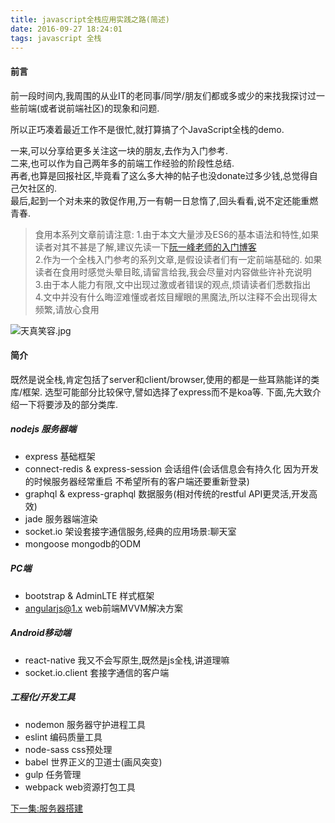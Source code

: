 ```yaml
---
title: javascript全栈应用实践之路(简述)
date: 2016-09-27 18:24:01
tags: javascript 全栈
---
```


#### 前言

前一段时间内,我周围的从业IT的老同事/同学/朋友们都或多或少的来找我探讨过一些前端(或者说前端社区)的现象和问题.

所以正巧凑着最近工作不是很忙,就打算搞了个JavaScript全栈的demo.

一来,可以分享给更多关注这一块的朋友,去作为入门参考.  
二来,也可以作为自己两年多的前端工作经验的阶段性总结.  
再者,也算是回报社区,毕竟看了这么多大神的帖子也没donate过多少钱,总觉得自己欠社区的.  
最后,起到一个对未来的敦促作用,万一有朝一日怠惰了,回头看看,说不定还能重燃青春.

> 食用本系列文章前请注意:
1.由于本文大量涉及ES6的基本语法和特性,如果读者对其不甚是了解,建议先读一下[阮一峰老师的入门博客](http://es6.ruanyifeng.com)  
2.作为一个全栈入门参考的系列文章,是假设读者们有一定前端基础的. 如果读者在食用时感觉头晕目眩,请留言给我,我会尽量对内容做些许补充说明  
3.由于本人能力有限,文中出现过激或者错误的观点,烦请读者们悉数指出  
4.文中并没有什么晦涩难懂或者炫目耀眼的黑魔法,所以注释不会出现得太频繁,请放心食用

<!--more-->

![天真笑容.jpg](http://upload-images.jianshu.io/upload_images/140939-3fb45a7ef23cb680.jpg?imageMogr2/auto-orient/strip%7CimageView2/2/w/1240)

#### 简介

既然是说全栈,肯定包括了server和client/browser,使用的都是一些耳熟能详的类库/框架.
选型可能部分比较保守,譬如选择了express而不是koa等.
下面,先大致介绍一下将要涉及的部分类库.

##### nodejs 服务器端

- express 基础框架
- connect-redis & express-session 会话组件(会话信息会有持久化 因为开发的时候服务器经常重启 不希望所有的客户端还要重新登录)
- graphql & express-graphql 数据服务(相对传统的restful API更灵活,开发高效)
- jade 服务器端渲染
- socket.io 架设套接字通信服务,经典的应用场景:聊天室
- mongoose mongodb的ODM

##### PC端

- bootstrap & AdminLTE 样式框架
- angularjs@1.x web前端MVVM解决方案

##### Android移动端

- react-native 我又不会写原生,既然是js全栈,讲道理嘛
- socket.io.client 套接字通信的客户端

##### 工程化/开发工具

- nodemon 服务器守护进程工具
- eslint 编码质量工具
- node-sass css预处理
- babel 世界正义的卫道士(画风突变)
- gulp 任务管理
- webpack web资源打包工具

[下一集:服务器搭建](http://www.jianshu.com/p/8616aa298cc5)